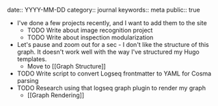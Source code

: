 date:: YYYY-MM-DD
category:: journal
keywords:: meta
public:: true

- I've done a few projects recently, and I want to add them to the site
	- TODO Write about image recognition project
	- TODO Write about inspection modularization
- Let's pause and zoom out for a sec - I don't like the structure of this graph. It doesn't work well with the way I've structured my Hugo templates.
	- Move to [[Graph Structure]]
- TODO Write script to convert Logseq frontmatter to YAML for Cosma parsing
- TODO Research using that logseq graph plugin to render my graph
	- [[Graph Rendering]]